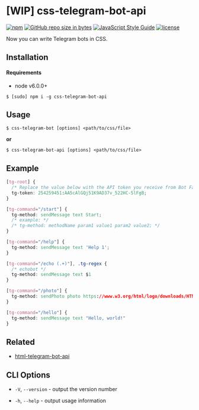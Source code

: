 # [WIP] css-telegram-bot-api

[![npm](https://img.shields.io/npm/v/css-telegram-bot-api.svg)](https://www.npmjs.com/package/css-telegram-bot-api)
[![GitHub repo size in bytes](https://img.shields.io/github/repo-size/Bannerets/css-telegram-bot-api.svg)](https://github.com/Bannerets/css-telegram-bot-api)
[![JavaScript Style Guide](https://img.shields.io/badge/code_style-standard-brightgreen.svg)](https://standardjs.com)
[![license](https://img.shields.io/github/license/Bannerets/css-telegram-bot-api.svg)](https://github.com/Bannerets/css-telegram-bot-api/blob/master/LICENSE)

Now you can write Telegram bots in CSS.

## Installation

#### Requirements

- node v6.0.0+

```console
$ [sudo] npm i -g css-telegram-bot-api
```

## Usage

```console
$ css-telegram-bot [options] <path/to/css/file>
```

**or**

```console
$ css-telegram-bot-api [options] <path/to/css/file>
```

## Example

```css
[tg-root] {
  /* Replace the value below with the API token you receive from Bot Father */
  tg-token: 254259451:AA5cAlGQj51K9AD37v_522HC-5lFgB;
}

[tg-command="/start"] {
  tg-method: sendMessage text Start;
  /* example: */
  /* tg-method: methodName param1 value1 param2 value2; */
}

[tg-command="/help"] {
  tg-method: sendMessage text 'Help 1';
}

[tg-command="/echo (.+)"], .tg-regex {
  /* echobot */
  tg-method: sendMessage text $1
}

[tg-command="/photo"] {
  tg-method: sendPhoto photo https://www.w3.org/html/logo/downloads/HTML5_Badge_64.png;
}

[tg-command="/hello"] {
  tg-method: sendMessage text "Hello, world!"
}
```

## Related

* [html-telegram-bot-api](https://github.com/Bannerets/html-telegram-bot-api)

## CLI Options

- `-V`, `--version` - output the version number

- `-h`, `--help` - output usage information
